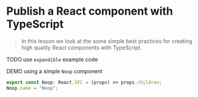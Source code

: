 # Publish a React component with TypeScript
> In this lesson we look at the some simple best practices for creating high quality React components with TypeScript.


TODO use `expandible` example code 

DEMO using a simple `Noop` component


```js
export const Noop: React.SFC = (props) => props.children;
Noop.name = "Noop";
```
